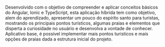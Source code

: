 Desenvolvido com o objetivo de compreender e aplicar conceitos básicos do Angular, Ionic e TypeScript, esta aplicação híbrida tem como objetivo, alem do aprendizado, apresentar um pouco do espírito santo para turistas, mostrando os principais pontos turísticos, algumas praias e elementos que disperta a curiosidade no usuário e desenvolva a vontade de conhecer.
Aplicativo base, é possível implementar mais pontos turisticos e mais opções de praias dada a estrutura inicial do projeto.
